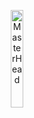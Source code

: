 <p align="center">
  <a href="https://github.com/DapCodes">
    <img src="https://media.giphy.com/media/F6nQNPCJxbzMXhgRtn/giphy.gif" alt="MasterHead" width="20%" />
  </a>
</p>


